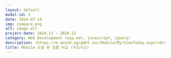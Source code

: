 ```yaml
---
layout: default
modal-id: 5
date: 2014-07-14
img: compare.png
alt: image-alt
project-date: 2020.11 ~ 2020.12
category: Web Development (asp.net, javascript, jquery)
description: (https://m.qoo10.sg/gmkt.inc/Mobile/My/ViewToday.aspx)<br>로그인/비로그인 체크하여 쿠키값 또는 오늘 본 상품 SP 조회하여 상품 리스트 노출<br>스크립트에서 상품 데이터 배열로 저장하여 Pin 버튼 클릭 시 첫번째 배열에 저장 후 나머지 상품 순서대로 뒤에 저장<br> 좋아요 및 장바구니 공통 이벤트 추가<br>페이지 좌/우 슬라이드 기능 추가
title: Mobile 오늘 본 상품 비교 (지오시스)
---
```

